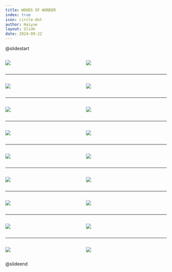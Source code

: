 ```yaml
---
title: WOODS OF WONDER
index: true
icon: circle-dot
author: Haiyue
layout: Slide
date: 2024-09-22
---
```

 
@slidestart

<div style="display:flex">
<div style="flex:1">

![](https://raw.githubusercontent.com/yclord/reading/refs/heads/master/english/Level-L/WOODS%20OF%20WONDER/001.webp)
</div>
<div style="flex:1">

![](https://raw.githubusercontent.com/yclord/reading/refs/heads/master/english/Level-L/WOODS%20OF%20WONDER/002.webp)
</div>
</div>

---

<div style="display:flex">
<div style="flex:1">

![](https://raw.githubusercontent.com/yclord/reading/refs/heads/master/english/Level-L/WOODS%20OF%20WONDER/003.webp)
</div>
<div style="flex:1">

![](https://raw.githubusercontent.com/yclord/reading/refs/heads/master/english/Level-L/WOODS%20OF%20WONDER/004.webp)
</div>
</div>

---

<div style="display:flex">
<div style="flex:1">

![](https://raw.githubusercontent.com/yclord/reading/refs/heads/master/english/Level-L/WOODS%20OF%20WONDER/005.webp)
</div>
<div style="flex:1">

![](https://raw.githubusercontent.com/yclord/reading/refs/heads/master/english/Level-L/WOODS%20OF%20WONDER/006.webp)
</div>
</div>

---

<div style="display:flex">
<div style="flex:1">

![](https://raw.githubusercontent.com/yclord/reading/refs/heads/master/english/Level-L/WOODS%20OF%20WONDER/007.webp)
</div>
<div style="flex:1">

![](https://raw.githubusercontent.com/yclord/reading/refs/heads/master/english/Level-L/WOODS%20OF%20WONDER/008.webp)
</div>
</div>

---

<div style="display:flex">
<div style="flex:1">

![](https://raw.githubusercontent.com/yclord/reading/refs/heads/master/english/Level-L/WOODS%20OF%20WONDER/009.webp)
</div>
<div style="flex:1">

![](https://raw.githubusercontent.com/yclord/reading/refs/heads/master/english/Level-L/WOODS%20OF%20WONDER/010.webp)
</div>
</div>

---

<div style="display:flex">
<div style="flex:1">

![](https://raw.githubusercontent.com/yclord/reading/refs/heads/master/english/Level-L/WOODS%20OF%20WONDER/011.webp)
</div>
<div style="flex:1">

![](https://raw.githubusercontent.com/yclord/reading/refs/heads/master/english/Level-L/WOODS%20OF%20WONDER/012.webp)
</div>
</div>

---

<div style="display:flex">
<div style="flex:1">

![](https://raw.githubusercontent.com/yclord/reading/refs/heads/master/english/Level-L/WOODS%20OF%20WONDER/013.webp)
</div>
<div style="flex:1">

![](https://raw.githubusercontent.com/yclord/reading/refs/heads/master/english/Level-L/WOODS%20OF%20WONDER/014.webp)
</div>
</div>

---

<div style="display:flex">
<div style="flex:1">

![](https://raw.githubusercontent.com/yclord/reading/refs/heads/master/english/Level-L/WOODS%20OF%20WONDER/015.webp)
</div>
<div style="flex:1">

![](https://raw.githubusercontent.com/yclord/reading/refs/heads/master/english/Level-L/WOODS%20OF%20WONDER/016.webp)
</div>
</div>

---

<div style="display:flex">
<div style="flex:1">

![](https://raw.githubusercontent.com/yclord/reading/refs/heads/master/english/Level-L/WOODS%20OF%20WONDER/017.webp)
</div>
<div style="flex:1">

![](https://raw.githubusercontent.com/yclord/reading/refs/heads/master/english/Level-L/WOODS%20OF%20WONDER/018.webp)
</div>
</div>

@slideend